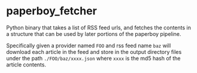 # paperboy_fetcher
Python binary that takes a list of RSS feed urls, and fetches the contents in a structure
that can be used by later portions of the paperboy pipeline.

Specifically given a provider named `FOO` and rss feed name `baz` will
download each article in the feed and store in the output directory files under the path `./FOO/baz/xxxx.json`
where `xxxx` is the md5 hash of the article contents.
